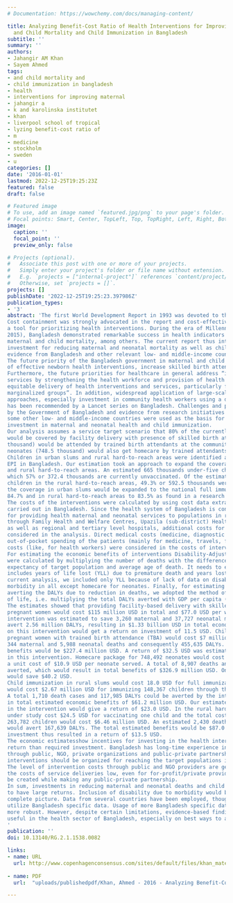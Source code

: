 ```yaml
---
# Documentation: https://wowchemy.com/docs/managing-content/

title: Analyzing Benefit-Cost Ratio of Health Interventions for Improving Maternal
  and Child Mortality and Child Immunization in Bangladesh
subtitle: ''
summary: ''
authors:
- Jahangir AM Khan
- Sayem Ahmed
tags:
- and child mortality and
- child immunization in bangladesh
- health
- interventions for improving maternal
- jahangir a
- k and karolinska institutet
- khan
- liverpool school of tropical
- lyzing benefit-cost ratio of
- m
- medicine
- stockholm
- sweden
- u
categories: []
date: '2016-01-01'
lastmod: 2022-12-25T19:25:23Z
featured: false
draft: false

# Featured image
# To use, add an image named `featured.jpg/png` to your page's folder.
# Focal points: Smart, Center, TopLeft, Top, TopRight, Left, Right, BottomLeft, Bottom, BottomRight.
image:
  caption: ''
  focal_point: ''
  preview_only: false

# Projects (optional).
#   Associate this post with one or more of your projects.
#   Simply enter your project's folder or file name without extension.
#   E.g. `projects = ["internal-project"]` references `content/project/deep-learning/index.md`.
#   Otherwise, set `projects = []`.
projects: []
publishDate: '2022-12-25T19:25:23.397986Z'
publication_types:
- '3'
abstract: 'The first World Development Report in 1993 was devoted to the importance of investing in health.
Cost containment was strongly advocated in the report and cost-effectiveness was recommended as
a tool for prioritizing health interventions. During the era of Millennium Development Goals (2000-
2015), Bangladesh demonstrated remarkable success in health indicators in relation to the goals on
maternal and child mortality, among others. The current report thus intends to analyze the return on
investment for reducing maternal and neonatal mortality as well as child immunization, based on
evidence from Bangladesh and other relevant low- and middle-income countries.
The future priority of the Bangladesh government in maternal and child health is to improve coverage
of effective newborn health interventions, increase skilled birth attendance and facility deliveries.
Furthermore, the future priorities for healthcare in general address “increased access to quality health
services by strengthening the health workforce and provision of health services”; and “support the
equitable delivery of health interventions and services, particularly for underserved populations and
marginalized groups”. In addition, widespread application of large-scale community-based
approaches, especially investment in community health workers using a doorstep delivery approach,
has been recommended by a Lancet series on Bangladesh. Challenges and priorities in health sector
by the Government of Bangladesh and evidence from research initiatives mainly in Bangladesh and in
some other low- and middle-income countries were used as the basis for analyzing the returns on
investment in maternal and neonatal health and child immunization.
Our analysis assumes a service target scenario that 80% of the currently unattended births (1.5 million)
would be covered by facility delivery with presence of skilled birth attendants and 20% (374.2
thousand) would be attended by trained birth attendants at the community level. Forty percent of
neonates (748.5 thousand) would also get homecare by trained attendants at the community level.
Children in urban slums and rural hard-to-reach areas were identified as under-served population of
EPI in Bangladesh. Our estimation took an approach to expand the coverage of children in urban slums
and rural hard-to-reach areas. An estimated 665 thousands under-five children live in urban slums, of
which 57% or 372.4 thousands are currently unvaccinated. Of the estimated 1.2 million under-five
children in the rural hard-to-reach areas, 49.3% or 592.5 thousands were unvaccinated. We posit that
the coverage in urban slums would be expanded to the national full immunization coverage level at
84.7% and in rural hard-to-reach areas to 83.5% as found in a research initiative.
The costs of the interventions were calculated by using cost data extracted from previous studies
carried out in Bangladesh. Since the health system of Bangladesh is considered to be well structured
for providing health maternal and neonatal services to populations in rural, suburb and urban areas
through Family Health and Welfare Centres, Upazila (sub-district) Health Complexes, district hospitals
as well as regional and tertiary level hospitals, additional costs for infrastructure development was not
considered in the analysis. Direct medical costs (medicine, diagnostic tests, surgical procedure) and
out-of-pocket spending of the patients (mainly for medicine, travels, food) and if applicable training
costs (like, for health workers) were considered in the costs of intervention.
For estimating the economic benefits of interventions Disability-Adjusted Life Years (DALYs) averted
were calculated by multiplying the number of deaths with the difference in years between life
expectancy of target population and average age of death. It needs to emphasis here that DALYs
includes years of life lost (YLL) due to premature death and years lost due to disability (YLD). In this
current analysis, we included only YLL because of lack of data on disability in connection with
morbidity in all except homecare for neonates. Finally, for estimating the economic benefits of
averting the DALYs due to reduction in deaths, we adopted the method of estimating statistical years
of life, i.e. multiplying the total DALYs averted with GDP per capita (1,235 USD) of Bangladesh.
The estimates showed that providing facility-based delivery with skilled birth attendance (SBA) to
pregnant women would cost $115 million USD in total and $77.0 USD per woman served. Such
intervention was estimated to save 3,260 maternal and 37,727 neonatal mortality cases which would
avert 2.56 million DALYs, resulting in $1.33 billion USD in total economic benefits. One USD investment
on this intervention would get a return on investment of 11.5 USD. Child deliveries to 374.2 thousand
pregnant women with trained birth attendance (TBA) would cost $7 million USD, which would avert
344 maternal and 5,988 neonatal deaths and consequently 455,635 DALYs. The estimated total
benefits would be $227.4 million USD. A return of $32.5 USD was estimated from each USD invested
in this intervention. Homecare package for 748,492 neonates would cost 8.1 million USD in total, with
a unit cost of $10.9 USD per neonate served. A total of 8,907 deaths and 636,169 DALYs would be
averted, which would result in total benefits of $326.9 million USD. One USD investment in homecare
would save $40.2 USD.
Child immunization in rural slums would cost 18.0 USD for full immunization of each child, which
would cost $2.67 million USD for immunizing 148,367 children through the intervention under study.
A total 1,710 death cases and 117,985 DALYs could be averted by the intervention, which would result
in total estimated economic benefits of $61.2 million USD. Our estimatesshow that each USD invested
in the intervention would give a return of $23.0 USD. In the rural hard-to-reach areas, the intervention
under study cost $24.5 USD for vaccinating one child and the total costs for vaccinating additional
263,782 children would cost $6.46 million USD. An estimated 2,430 deaths would be prevented, which
would avert 167,639 DALYs. The total estimated benefits would be $87.0 million USD. Each USD
investment thus resulted in a return of $13.5 USD.
The economic estimatesshow incentives for investing in the health interventions with higher expected
return than required investment. Bangladesh has long-time experience in health service deliveries
through public, NGO, private organizations and public-private partnership (PPP). However, how these
interventions should be organized for reaching the target populations is out of scope of this report.
The level of intervention costs through public and NGO providers are generally comparable. To keep
the costs of service deliveries low, even for for-profit/private providers, market competition should
be created while making any public-private partnership.
In sum, investments in reducing maternal and neonatal deaths and child immunization were estimated
to have large returns. Inclusion of disability due to morbidity would be useful for getting a more
complete picture. Data from several countries have been employed, though efforts were made to
utilize Bangladesh specific data. Usage of more Bangladesh specific data could make the estimation
more robust. However, despite certain limitations, evidence-based findings of this report should be
useful in the health sector of Bangladesh, especially on best ways to allocate limited resources.
'
publication: ''
doi: 10.13140/RG.2.1.1538.0082

links:
- name: URL
  url: http://www.copenhagenconsensus.com/sites/default/files/khan_maternal_child_health.pdf
  
- name: PDF
  url:  "uploads/publishedpdf/Khan, Ahmed - 2016 - Analyzing Benefit-Cost Ratio of Health Interventions for Improving Maternal and Child Mortality and Child Immunizat-annotated.pdf" 

---
```


